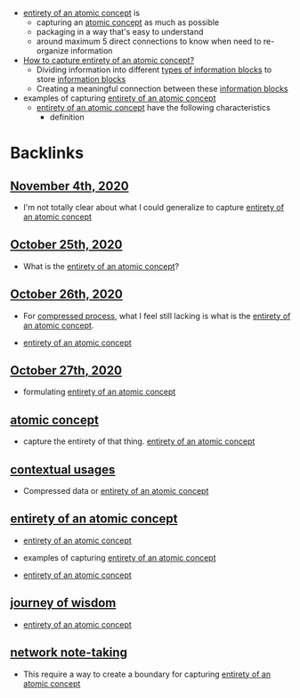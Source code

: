 - [entirety of an atomic concept](<entirety of an atomic concept.md>) is
    - capturing an [atomic concept](<atomic concept.md>) as much as possible
    - packaging in a way that's easy to understand
    - around maximum 5 direct connections to know when need to re-organize information
- [How to capture entirety of an atomic concept?](<How to capture entirety of an atomic concept?.md>)
    - Dividing information into different [types of information blocks](<types of information blocks.md>) to store [information blocks](<information blocks.md>)
    - Creating a meaningful connection between these [information blocks](<information blocks.md>)
- examples of capturing [entirety of an atomic concept](<entirety of an atomic concept.md>)
    - [entirety of an atomic concept](<entirety of an atomic concept.md>) have the following characteristics
        - definition

# Backlinks
## [November 4th, 2020](<November 4th, 2020.md>)
- I'm not totally clear about what I could generalize to capture [entirety of an atomic concept](<entirety of an atomic concept.md>)

## [October 25th, 2020](<October 25th, 2020.md>)
- What is the [entirety of an atomic concept](<entirety of an atomic concept.md>)?

## [October 26th, 2020](<October 26th, 2020.md>)
- For [compressed process](<compressed process.md>), what I feel still lacking is what is the [entirety of an atomic concept](<entirety of an atomic concept.md>).

- [entirety of an atomic concept](<entirety of an atomic concept.md>)

## [October 27th, 2020](<October 27th, 2020.md>)
- formulating [entirety of an atomic concept](<entirety of an atomic concept.md>)

## [atomic concept](<atomic concept.md>)
- capture the entirety of that thing. [entirety of an atomic concept](<entirety of an atomic concept.md>)

## [contextual usages](<contextual usages.md>)
- Compressed data or [entirety of an atomic concept](<entirety of an atomic concept.md>)

## [entirety of an atomic concept](<entirety of an atomic concept.md>)
- [entirety of an atomic concept](<entirety of an atomic concept.md>)

- examples of capturing [entirety of an atomic concept](<entirety of an atomic concept.md>)

- [entirety of an atomic concept](<entirety of an atomic concept.md>)

## [journey of wisdom](<journey of wisdom.md>)
- [entirety of an atomic concept](<entirety of an atomic concept.md>)

## [network note-taking](<network note-taking.md>)
- This require a way to create a boundary for capturing [entirety of an atomic concept](<entirety of an atomic concept.md>)

